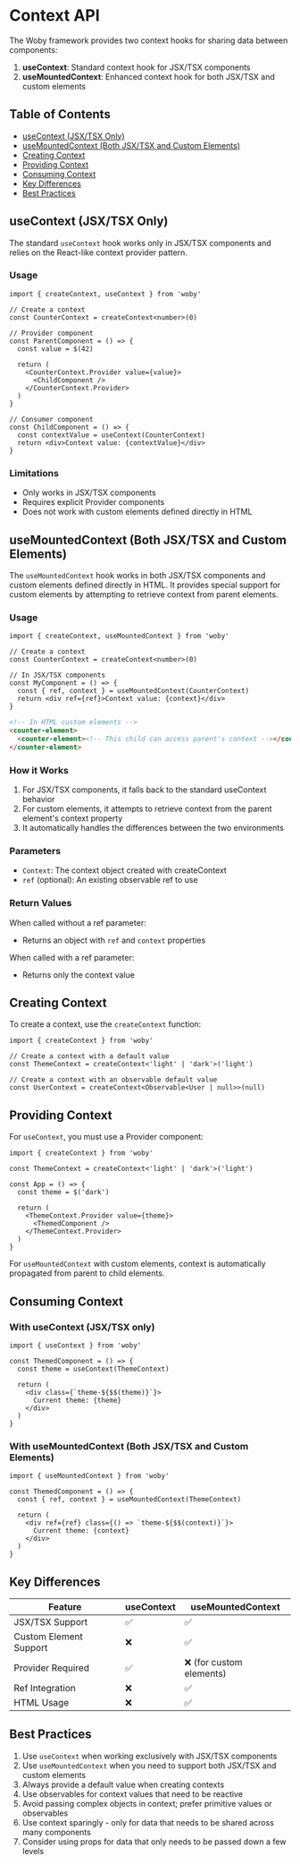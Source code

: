 # Context API

The Woby framework provides two context hooks for sharing data between components:

1. **useContext**: Standard context hook for JSX/TSX components
2. **useMountedContext**: Enhanced context hook for both JSX/TSX and custom elements

## Table of Contents

- [useContext (JSX/TSX Only)](#usecontext-jsxtsx-only)
- [useMountedContext (Both JSX/TSX and Custom Elements)](#usemountedcontext-both-jsxtsx-and-custom-elements)
- [Creating Context](#creating-context)
- [Providing Context](#providing-context)
- [Consuming Context](#consuming-context)
- [Key Differences](#key-differences)
- [Best Practices](#best-practices)

## useContext (JSX/TSX Only)

The standard `useContext` hook works only in JSX/TSX components and relies on the React-like context provider pattern.

### Usage

```tsx
import { createContext, useContext } from 'woby'

// Create a context
const CounterContext = createContext<number>(0)

// Provider component
const ParentComponent = () => {
  const value = $(42)
  
  return (
    <CounterContext.Provider value={value}>
      <ChildComponent />
    </CounterContext.Provider>
  )
}

// Consumer component
const ChildComponent = () => {
  const contextValue = useContext(CounterContext)
  return <div>Context value: {contextValue}</div>
}
```

### Limitations

- Only works in JSX/TSX components
- Requires explicit Provider components
- Does not work with custom elements defined directly in HTML

## useMountedContext (Both JSX/TSX and Custom Elements)

The `useMountedContext` hook works in both JSX/TSX components and custom elements defined directly in HTML. It provides special support for custom elements by attempting to retrieve context from parent elements.

### Usage

```tsx
import { createContext, useMountedContext } from 'woby'

// Create a context
const CounterContext = createContext<number>(0)

// In JSX/TSX components
const MyComponent = () => {
  const { ref, context } = useMountedContext(CounterContext)
  return <div ref={ref}>Context value: {context}</div>
}
```

```html
<!-- In HTML custom elements -->
<counter-element>
  <counter-element><!-- This child can access parent's context --></counter-element>
</counter-element>
```

### How it Works

1. For JSX/TSX components, it falls back to the standard useContext behavior
2. For custom elements, it attempts to retrieve context from the parent element's context property
3. It automatically handles the differences between the two environments

### Parameters

- `Context`: The context object created with createContext
- `ref` (optional): An existing observable ref to use

### Return Values

When called without a ref parameter:
- Returns an object with `ref` and `context` properties

When called with a ref parameter:
- Returns only the context value

## Creating Context

To create a context, use the `createContext` function:

```tsx
import { createContext } from 'woby'

// Create a context with a default value
const ThemeContext = createContext<'light' | 'dark'>('light')

// Create a context with an observable default value
const UserContext = createContext<Observable<User | null>>(null)
```

## Providing Context

For `useContext`, you must use a Provider component:

```tsx
import { createContext } from 'woby'

const ThemeContext = createContext<'light' | 'dark'>('light')

const App = () => {
  const theme = $('dark')
  
  return (
    <ThemeContext.Provider value={theme}>
      <ThemedComponent />
    </ThemeContext.Provider>
  )
}
```

For `useMountedContext` with custom elements, context is automatically propagated from parent to child elements.

## Consuming Context

### With useContext (JSX/TSX only)

```tsx
import { useContext } from 'woby'

const ThemedComponent = () => {
  const theme = useContext(ThemeContext)
  
  return (
    <div class={`theme-${$$(theme)}`}>
      Current theme: {theme}
    </div>
  )
}
```

### With useMountedContext (Both JSX/TSX and Custom Elements)

```tsx
import { useMountedContext } from 'woby'

const ThemedComponent = () => {
  const { ref, context } = useMountedContext(ThemeContext)
  
  return (
    <div ref={ref} class={() => `theme-${$$(context)}`}>
      Current theme: {context}
    </div>
  )
}
```

## Key Differences

| Feature | useContext | useMountedContext |
|---------|------------|-------------------|
| JSX/TSX Support | ✅ | ✅ |
| Custom Element Support | ❌ | ✅ |
| Provider Required | ✅ | ❌ (for custom elements) |
| Ref Integration | ❌ | ✅ |
| HTML Usage | ❌ | ✅ |

## Best Practices

1. Use `useContext` when working exclusively with JSX/TSX components
2. Use `useMountedContext` when you need to support both JSX/TSX and custom elements
3. Always provide a default value when creating contexts
4. Use observables for context values that need to be reactive
5. Avoid passing complex objects in context; prefer primitive values or observables
6. Use context sparingly - only for data that needs to be shared across many components
7. Consider using props for data that only needs to be passed down a few levels